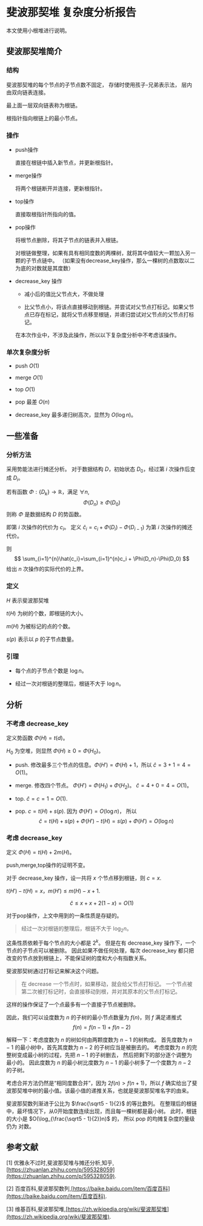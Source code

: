 # 斐波那契堆 复杂度分析报告

本文使用小根堆进行说明。

## 斐波那契堆简介

### 结构

斐波那契堆的每个节点的子节点数不固定，
存储时使用孩子-兄弟表示法，
层内由双向链表连接。

最上面一层双向链表称为根链。

根指针指向根链上的最小节点。

### 操作

* push操作

  直接在根链中插入新节点，并更新根指针。

* merge操作

  将两个根链断开并连接，更新根指针。

* top操作

  直接取根指针所指向的值。

* pop操作

  将根节点删除，将其子节点的链表并入根链。

  对根链做整理，如果有具有相同度数的两棵树，就将其中值较大一颗加入另一颗的子节点链中。
（如果没有decrease_key操作，那么一棵树的点数取以二为底的对数就是其度数）

* decrease_key 操作

  * 减小后的值比父节点大，不做处理

  * 比父节点小，将该点直接移动到根链。并尝试对父节点打标记。如果父节点已存在标记，就将父节点移至根链，并递归尝试对父节点的父节点打标记。

  在本次作业中，不涉及此操作，所以以下复杂度分析中不考虑该操作。

### 单次复杂度分析

* push $O(1)$

* merge $O(1)$

* top $O(1)$

* pop 最差 $O(n)$

* decrease_key 最多递归树高次，显然为 $O(\log n)$。

## 一些准备

### 分析方法

采用势能法进行摊还分析。
对于数据结构 $D$，初始状态 $D_0$，经过第 $i$ 次操作后变成 $D_i$。

若有函数 $\Phi:\{D_k\}\to \mathbb{R}$，满足 $\forall n$,
$$
\Phi(D_n)\ge \Phi(D_0)
$$
则称 $\Phi$ 是数据结构 $D$ 的势函数。

即第 $i$ 次操作的代价为 $c_i$。
定义 $\hat c_i = c_i + \Phi(D_i)-\Phi(D_{i-1})$ 为第 $i$ 次操作的摊还代价。

则
$$
\sum_{i=1}^{n}\hat{c_i}=\sum_{i=1}^{n}c_i + \Phi(D_n)-\Phi(D_0)
$$
给出 $n$ 次操作的实际代价的上界。

### 定义

$H$ 表示斐波那契堆

$t(H)$ 为树的个数，即根链的大小。

$m(H)$ 为被标记的点的个数。

$s(p)$ 表示以 $p$ 的子节点数量。

### 引理

* 每个点的子节点个数是 $\log n$。

* 经过一次对根链的整理后，根链不大于 $\log n$。

## 分析

### 不考虑 decrease_key

定义势函数
$\Phi(H)=t(d)$。

$H_0$ 为空堆，则显然 $\Phi(H)\ge 0=\Phi(H_0)$。

* push. 修改最多三个节点的信息。$\Phi(H')=\Phi(H)+1$，所以 $\hat{c}=3+1=4=O(1)$。

* merge. 修改四个节点。
 $\Phi(H')=\Phi(H_1)+\Phi(H_2)$。
 $\hat{c}=4+0=4=O(1)$。

* top. $\hat{c}=c=1=O(1)$.

* pop. $c=t(H)+s(p)$.
 因为 $\Phi(H')=O(\log n)$，
 所以
 $$
 \hat{c}=t(H)+s(p)+\Phi(H')-t(H)=s(p)+\Phi(H')=O(\log n)
 $$

### 考虑 decrease_key

定义 $\Phi(H)=t(H)+2m(H)$。

push,merge,top操作的证明不变。

对于 decrease_key 操作，设一共将 $x$ 个节点移到根链，则 $c = x$.

$t(H')-t(H)=x$，$m(H')\le m(H)-x+1$.

$$
\hat{c}\le x+x+2(1-x)=O(1)
$$


对于pop操作，上文中用到的一条性质是存疑的。

> 经过一次对根链的整理后，根链不大于 $\log_2 n$。

这条性质依赖于每个节点的大小都是 $2^k$。
但是在有 decrease_key 操作下，一个节点的子节点可以被删除。
因此如果不做任何处理，每次 decrease_key 都只把改变的节点放到根链上，不能保证树的度和大小有指数关系。


斐波那契树通过打标记来解决这个问题。

> 在 decrease 一个节点时，如果移动，就会给父节点打标记。
 一个节点被第二次被打标记时，会直接移动到根，并对其原本的父节点打标记。

这样的操作保证了一个点最多有一个直接子节点被删除。

因此，我们可以设度数为 $n$ 的子树的最小节点数量为 $f(n)$，则 $f$ 满足递推式
$$
f(n)=f(n-1)+f(n-2)
$$

解释一下：考虑度数为 $n$ 的树如何由两颗度数为 $n-1$ 的树构成。
首先度数为 $n-1$ 的最小树中，首先其度数为 $n-2$ 的子树应当是被删去的。
考虑度数为 $n$ 的完整树变成最小树的过程，先把 $n-1$ 的子树删去，
然后把剩下的部分逐个调整为最小的。
因此度数为 $n$ 的最小树比度数为 $n-1$ 的最小树多了一个度数为 $n-2$ 的子树。

考虑合并方法仍然是“相同度数合并”，因为 $2f(n)>f(n+1)$，所以 $f$ 确实给出了斐波那契堆中树的最小值。该最小值的递推关系，也就是斐波那契堆名字的由来。

斐波那契数列渐进于公比为 $\frac{\sqrt5 - 1}{2}$ 的等比数列。
在整理后的根链中，最坏情况下，从0开始度数连续出现，而且每一棵树都是最小树。
此时，根链的大小是 $O(\log_{\frac{\sqrt5 - 1}{2}}n)$ 的，
所以 pop 的均摊复杂度的量级仍为 对数。

## 参考文献

[1] 优雅永不过时,斐波那契堆与摊还分析,知乎,[https://zhuanlan.zhihu.com/p/595328059](https://zhuanlan.zhihu.com/p/595328059).

[2] 百度百科,斐波那契数列,[https://baike.baidu.com/item/百度百科](https://baike.baidu.com/item/百度百科).

[3] 维基百科,斐波那契堆,[https://zh.wikipedia.org/wiki/斐波那契堆](https://zh.wikipedia.org/wiki/斐波那契堆).

